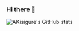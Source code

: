### Hi there 👋

![AKisigure's GitHub stats](https://github-readme-stats.vercel.app/api?username=Akisigure&show_icons=true&theme=radical)

<!--
**Akisigure/Akisigure** is a ✨ _special_ ✨ repository because its `README.md` (this file) appears on your GitHub profile.

Here are some ideas to get you started:

- 🔭 I’m currently working on ...
- 🌱 I’m currently learning ...
- 👯 I’m looking to collaborate on ...
- 🤔 I’m looking for help with ...
- 💬 Ask me about ...
- 📫 How to reach me: ...
- 😄 Pronouns: ...
- ⚡ Fun fact: ...
-->
